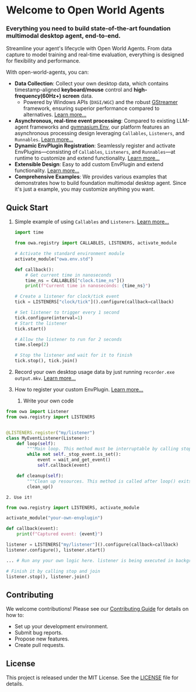 # Welcome to Open World Agents

### Everything you need to build state-of-the-art foundation multimodal desktop agent, end-to-end.

Streamline your agent's lifecycle with Open World Agents. From data capture to model training and real-time evaluation, everything is designed for flexibility and performance.

With open-world-agents, you can:

- **Data Collection**: Collect your own desktop data, which contains timestamp-aligned **keyboard/mouse** control and **high-frequency(60Hz+) screen** data.
    - Powered by Windows APIs (`DXGI/WGC`) and the robust [GStreamer](https://gstreamer.freedesktop.org/) framework, ensuring superior performance compared to alternatives. [Learn more...](recorder/why.md)
- **Asynchronous, real-time event processing**: Compared to existing LLM-agent frameworks and [gymnasium.Env](https://gymnasium.farama.org/api/env/), our platform features an asynchronous processing design leveraging `Callables`, `Listeners`, and `Runnables`. [Learn more...](env/index.md)
- **Dynamic EnvPlugin Registration**: Seamlessly register and activate EnvPlugins—consisting of `Callables`, `Listeners`, and `Runnables`—at runtime to customize and extend functionality. [Learn more...](env/custom_plugins.md)
- **Extensible Design**: Easy to add custom EnvPlugin and extend functionality. [Learn more...](env/custom_plugins.md)
- **Comprehensive Examples**: We provides various examples that demonstrates how to build foundation multimodal desktop agent. Since it's just a example, you may customize anything you want.
<!-- - **Cross-Platform**: Works on Windows and macOS. -->

## Quick Start

1. Simple example of using `Callables` and `Listeners`. [Learn more...](env)
    ```python
    import time

    from owa.registry import CALLABLES, LISTENERS, activate_module

    # Activate the standard environment module
    activate_module("owa.env.std")

    def callback():
        # Get current time in nanoseconds
        time_ns = CALLABLES["clock.time_ns"]()
        print(f"Current time in nanoseconds: {time_ns}")

    # Create a listener for clock/tick event
    tick = LISTENERS["clock/tick"]().configure(callback=callback)

    # Set listener to trigger every 1 second
    tick.configure(interval=1)
    # Start the listener
    tick.start()

    # Allow the listener to run for 2 seconds
    time.sleep(2)

    # Stop the listener and wait for it to finish
    tick.stop(), tick.join()
    ```

2. Record your own desktop usage data by just running `recorder.exe output.mkv`. [Learn more...](recorder/install_and_usage.md)


3. How to register your custom EnvPlugin. [Learn more...](env/custom_plugins.md)
    1. Write your own code
```python
from owa import Listener
from owa.registry import LISTENERS


@LISTENERS.register("my/listener")
class MyEventListener(Listener):
    def loop(self):
        """Main loop. This method must be interruptable by calling stop(), which sets the self._stop_event."""
        while not self._stop_event.is_set():
            event = wait_and_get_event()
            self.callback(event)

    def cleanup(self):
        """Clean up resources. This method is called after loop() exits."""
        clean_up()
```
    2. Use it!
```python
from owa.registry import LISTENERS, activate_module

activate_module("your-own-envplugin")

def callback(event):
    print(f"Captured event: {event}")

listener = LISTENERS["my/listener"]().configure(callback=callback)
listener.configure(), listener.start()

... # Run any your own logic here. listener is being executed in background as thread(ListenerThread) or process(ListenerProcess).

# Finish it by calling stop and join
listener.stop(), listener.join()
```

<!-- TODO: add agent training lifecycle example -->

## Contributing

We welcome contributions! Please see our [Contributing Guide](contributing.md) for details on how to:

- Set up your development environment.
- Submit bug reports.
- Propose new features.
- Create pull requests.

## License

This project is released under the MIT License. See the [LICENSE](https://github.com/open-world-agents/open-world-agents/blob/main/LICENSE) file for details.
